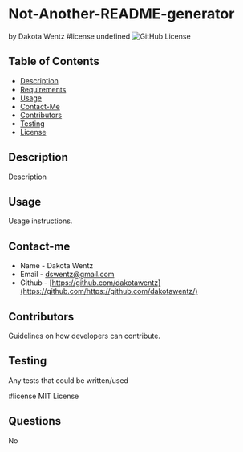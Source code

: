 # Not-Another-README-generator
by Dakota Wentz
#license undefined
    ![GitHub License](https://img.shields.io/github/license/undefined/undefined)
    
## Table of Contents
* [Description](#description)
* [Requirements](#requirements)
* [Usage](#usage)
* [Contact-Me](#contact-me)
* [Contributors](#contributors)
* [Testing](#testing)
* [License](#license)

## Description
Description
## Usage
Usage instructions.
## Contact-me
* Name - Dakota Wentz
* Email - dswentz@gmail.com
* Github - [https://github.com/dakotawentz](https://github.com/https://github.com/dakotawentz/)
## Contributors
Guidelines on how developers can contribute.
## Testing
Any tests that could be written/used

#license MIT License
## Questions
No
